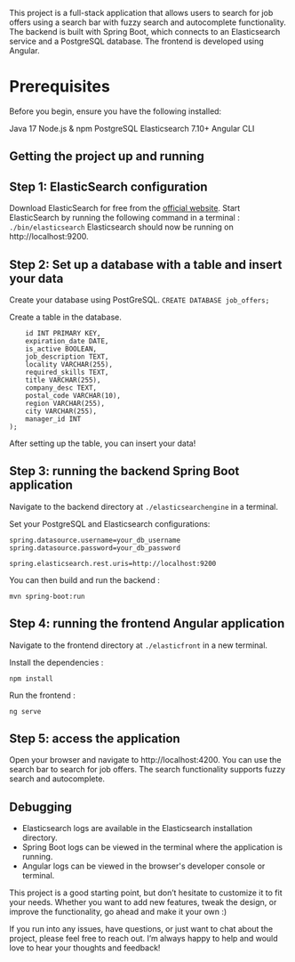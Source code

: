 This project is a full-stack application that allows users to search for job offers using a search bar with fuzzy search and autocomplete functionality. The backend is built with Spring Boot, which connects to an Elasticsearch service and a PostgreSQL database. The frontend is developed using Angular.

# Prerequisites
Before you begin, ensure you have the following installed:

Java 17
Node.js & npm
PostgreSQL
Elasticsearch 7.10+
Angular CLI

## Getting the project up and running

## Step 1: ElasticSearch configuration

Download ElasticSearch for free from the [official website](https://www.elastic.co/fr/downloads/past-releases/elasticsearch-7-10-0).
Start ElasticSearch by running the following command in a terminal :
```./bin/elasticsearch```
Elasticsearch should now be running on http://localhost:9200.

## Step 2: Set up a database with a table and insert your data
Create your database using PostGreSQL.
```CREATE DATABASE job_offers;```

Create a table in the database.
``` CREATE TABLE job_offers (
    id INT PRIMARY KEY,
    expiration_date DATE,
    is_active BOOLEAN,
    job_description TEXT,
    locality VARCHAR(255),
    required_skills TEXT,
    title VARCHAR(255),
    company_desc TEXT,
    postal_code VARCHAR(10),
    region VARCHAR(255),
    city VARCHAR(255),
    manager_id INT
);
```
After setting up the table, you can insert your data!

## Step 3: running the backend Spring Boot application
Navigate to the backend directory at ```./elasticsearchengine``` in a terminal.

Set your PostgreSQL and Elasticsearch configurations:
```spring.datasource.url=jdbc:postgresql://localhost:5432/job_search
spring.datasource.username=your_db_username
spring.datasource.password=your_db_password

spring.elasticsearch.rest.uris=http://localhost:9200
```

You can then build and run the backend : 

```mvn clean install
mvn spring-boot:run
```

## Step 4: running the frontend Angular application
Navigate to the frontend directory at ```./elasticfront``` in a new terminal.

Install the dependencies :

```npm install```

Run the frontend : 

```ng serve```

## Step 5: access the application 
Open your browser and navigate to http://localhost:4200. You can use the search bar to search for job offers. The search functionality supports fuzzy search and autocomplete.

## Debugging

- Elasticsearch logs are available in the Elasticsearch installation directory.
- Spring Boot logs can be viewed in the terminal where the application is running.
- Angular logs can be viewed in the browser's developer console or terminal.



This project is a good starting point, but don’t hesitate to customize it to fit your needs. Whether you want to add new features, tweak the design, or improve the functionality, go ahead and make it your own :)

If you run into any issues, have questions, or just want to chat about the project, please feel free to reach out. I’m always happy to help and would love to hear your thoughts and feedback!


